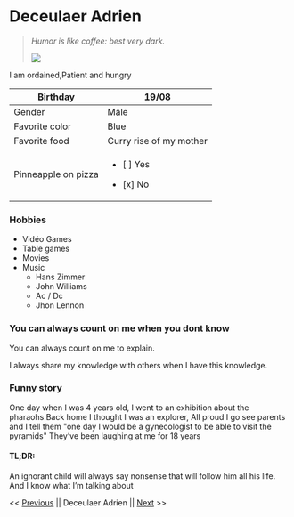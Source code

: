 # Deceulaer Adrien

> *Humor is like coffee: best very dark.*
>
> ![](https://raw.githubusercontent.com/DeceulaerAdrien/H-berge-perso/main/Assets/Photo%20pro.png)

I am ordained,Patient and hungry

| Birthday            | 19/08                                                 |
| ------------------- | ----------------------------------------------------- |
| Gender              | Mâle                                                  |
| Favorite color      | Blue                                                  |
| Favorite food       | Curry rise of my mother                               |
| Pinneapple on pizza | <ul><li> [ ] Yes</li></ul> <ul><li> [x] No </li></ul> |

### Hobbies

- Vidéo Games
- Table games
- Movies
- Music
  - Hans Zimmer
  - John Williams
  - Ac / Dc
  - Jhon Lennon

### You can always count on me when you dont know

You can always count on me to explain.

I always share my knowledge with others when I have this knowledge.

### Funny story

One day when I was 4 years old, I went to an exhibition about the pharaohs.Back home I thought I was an explorer, All proud I go see parents and I tell them "one day I would be a gynecologist to be able to visit the pyramids"
They’ve been laughing at me for 18 years

#### TL;DR:  

An ignorant child will always say nonsense that will follow him all his life. 
And I know what I’m talking about

<< [Previous](https://patgit-design.github.io/Challenge-Markdown/) || Deceulaer Adrien || [Next](https://github.com/DegimbeLaurent/challenge-markdown/blob/main/README.md) >>
